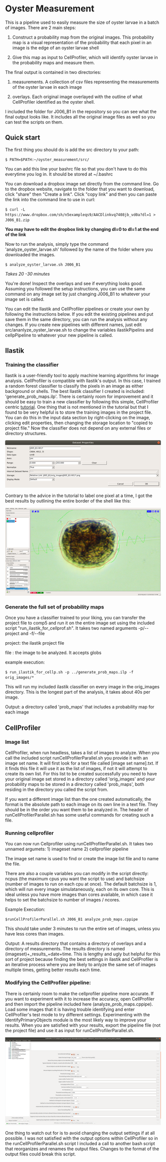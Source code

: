 # Oyster Measurement

This is a pipeline used to easily measure the size of oyster larvae in a batch of images. There are 2 main steps:

1) Construct a probability map from the original images. This probability map is a visual representation of the probability that each pixel in an image is the edge of an oyster larvae shell

2) Give this map as input to CellProfiler, which will identify oyster larvae in the probability maps and measure them.

The final output is contained in two directories:

1) measurements. A collection of csv files representing the measurements of the oyster larvae in each image

2) overlays. Each original image overlayed with the outline of what CellProfiler identified as the oyster shell.

I included the folder for J006_B1 in the repository so you can see what the final output looks like. It includes all the original image files as well so you can test the scripts on them.

## Quick start 

The first thing you should do is add the src directory to your path:

`$ PATH=$PATH:~/oyster_measurement/src/`

You can add this line your bashrc file so that you don't have to do this everytime you log in. It should be stored at ~/.bashrc

You can download a dropbox image set directly from the command line. Go to the dropbox website, navigate to the folder that you want to download, click "share" then "Create a link". Click "copy link" and then you can paste the link into the command line to use in curl:

`$ curl -L https://www.dropbox.com/sh/n5exampleqs9/AACDlinkvq7408jb_vd0a?dl=1 > J006_B1.zip`

**You may have to edit the dropbox link by changing dl=0 to dl=1 at the end of the link**

Now to run the analysis, simply type the command 'analyze_oyster_larvae.sh' followed by the name of the folder where you downloaded the images.

`$ analyze_oyster_larvae.sh J006_B1`

*Takes 20 -30 minutes*

You're done! Inspect the overlays and see if everything looks good. Assuming you followed the setup instructions, you can use the same command on any image set by just changing J006_B1 to whatever your image set is called.

You can edit the Ilastik and CellProfiler pipelines or create your own by following the instructions below. If you edit the existing pipelines and put save them in the same directory, you can run the analysis without any changes. If you create new pipelines with different names, just edit src/ananlyze_oyster_larvae.sh to change the variables ilastikPipelins and cellpPipeline to whatever your new pipeline is called.

## Ilastik

### Training the classifier

Ilastik is a user-friendly tool to apply machine learning algorithms for image analysis. CellProfiler is compatible with Ilastik's output. In this case, I trained a random forest classifier to classify the pixels in an image as either background or shells. The best Ilastik classifier I created is included: 'generate_prob_maps.ilp'. There is certainly room for improvement and it should be easy to train a new classifier by following this simple, CellProfiler centric [tutorial](https://blog.cellprofiler.org/2017/01/19/cellprofiler-ilastik-superpowered-segmentation/). One thing that is not mentioned in the tutorial but that I found to be very helpful is to store the training images in the project file. You can do this in the input data section by right-clicking on the image, clicking edit properties, then changing the storage location to "copied to project file." Now the classifier does not depend on any external files or directory structures.

![image storage](./images/demo_file_storage.png)

Contrary to the advice in the tutorial to label one pixel at a time, I got the best results by outlining the entire border of the shell like this:

![image labeling](./images/demo_draw_outlines.png)

### Generate the full set of probability maps

Once you have a classifier trained to your liking, you can transfer the project file to comp5 and run it on the entire image set using the included script "run_ilastik_for_cellprof.sh". It takes two named arguments -p/--project and -f/--file

project: the ilastik project file

file   : the image to be analyzed. It accepts globs

example execution:

`$ run_ilastik_for_cellp.sh -p ../generate_prob_maps.ilp -f orig_images/*`

This will run my included ilastik classifier on every image in the orig_images directory. This is the longest part of the analysis, it takes about 40s per image.

Output: a directory called 'prob_maps' that includes a probability map for each image  

## CellProfiler

### Image list

CellProfiler, when run headless, takes a list of images to analyze. When you call the included script runCellProfilerParallel.sh you provide it with an image set name. It will first look for a text file called [image set name].txt. If it finds this file it will use it as the list of images, if not it will attempt to create its own list. For this list to be created successfully you need to have your original image set stored in a directory called 'orig_images' and your probability maps to be stored in a directory called 'prob_maps', both residing in the directory you called the script from.

If you want a different image list than the one created automatically, the format is the absolute path to each image on its own line in a text file. They should be in the order you want them to be analyzed in. The header of runCellProfilerParallel.sh has some useful commands for creating such a file. 

### Running cellprofiler

You can now run Cellprofiler using runCellProfilerParallel.sh. It takes two unnamed argumets: 1) imageset name 2) cellprofiler pipeline

The image set name is used to find or create the image list file and to name the file.

There are also a couple variables you can modify in the script directly: ncpus (the maximum cpus you want the script to use) and batchsize (number of images to run on each cpu at once). The default batchsize is 1, which will run every image simulataneously, each on its own core. This is ideal unless you have more images than cores available, in which case it helps to set the batchsize to number of images / ncores. 

Example Execution:

`$runCellProfilerParallel.sh J006_B1 analyze_prob_maps.cppipe`

This should take under 3 minutes to run the entire set of images, unless you have less cores than images.

Output: A results directory that contains a directory of overlays and a directory of measurements. The results directory is named (imageset)+\_results\_+date+time. This is lengthy and ugly but helpful for this sort of project because finding the best settings in ilastik and CellProfiler is an iterative process where you are likely to anlyze the same set of images multiple times, getting better results each time.


### Modifying the CellProfiler pipeline:

There is certainly room to make the cellprofiler pipeline more accurate. If you want to experiment with it to increase the accuracy, open CellProfiler and then import the pipeline included here (analyze_prob_maps.cppipe). Load some images that it is having trouble identifying and enter CellProfiler's test mode to try different settings. Experimenting with the IdentifyPrimaryObjects module is the most likely way to improve your results. When you are satisfied with your results, export the pipeline file (not the project file) and use it as input for runCellProfilerParallel.sh. 

![IdentifyPrimaryObjects](./images/cellprofiler_idprimaryobj.png)

One thing to watch out for is to avoid changing the output settings if at all possible. I was not satisfied with the output options within CellProfiler so in the runCellProfilerParallel.sh script I included a call to another bash script that reorganizes and renames the output files. Changes to the format of the output files could break this script.
 
